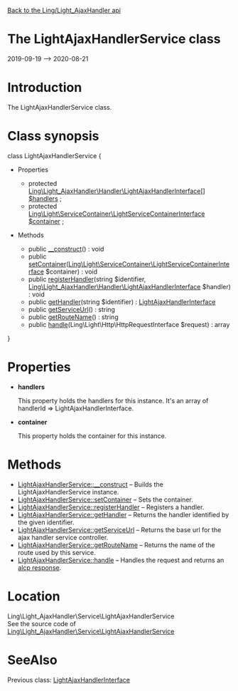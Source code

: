 [Back to the Ling/Light_AjaxHandler api](https://github.com/lingtalfi/Light_AjaxHandler/blob/master/doc/api/Ling/Light_AjaxHandler.md)



The LightAjaxHandlerService class
================
2019-09-19 --> 2020-08-21






Introduction
============

The LightAjaxHandlerService class.



Class synopsis
==============


class <span class="pl-k">LightAjaxHandlerService</span>  {

- Properties
    - protected [Ling\Light_AjaxHandler\Handler\LightAjaxHandlerInterface[]](https://github.com/lingtalfi/Light_AjaxHandler/blob/master/doc/api/Ling/Light_AjaxHandler/Handler/LightAjaxHandlerInterface.md) [$handlers](#property-handlers) ;
    - protected [Ling\Light\ServiceContainer\LightServiceContainerInterface](https://github.com/lingtalfi/Light/blob/master/doc/api/Ling/Light/ServiceContainer/LightServiceContainerInterface.md) [$container](#property-container) ;

- Methods
    - public [__construct](https://github.com/lingtalfi/Light_AjaxHandler/blob/master/doc/api/Ling/Light_AjaxHandler/Service/LightAjaxHandlerService/__construct.md)() : void
    - public [setContainer](https://github.com/lingtalfi/Light_AjaxHandler/blob/master/doc/api/Ling/Light_AjaxHandler/Service/LightAjaxHandlerService/setContainer.md)([Ling\Light\ServiceContainer\LightServiceContainerInterface](https://github.com/lingtalfi/Light/blob/master/doc/api/Ling/Light/ServiceContainer/LightServiceContainerInterface.md) $container) : void
    - public [registerHandler](https://github.com/lingtalfi/Light_AjaxHandler/blob/master/doc/api/Ling/Light_AjaxHandler/Service/LightAjaxHandlerService/registerHandler.md)(string $identifier, [Ling\Light_AjaxHandler\Handler\LightAjaxHandlerInterface](https://github.com/lingtalfi/Light_AjaxHandler/blob/master/doc/api/Ling/Light_AjaxHandler/Handler/LightAjaxHandlerInterface.md) $handler) : void
    - public [getHandler](https://github.com/lingtalfi/Light_AjaxHandler/blob/master/doc/api/Ling/Light_AjaxHandler/Service/LightAjaxHandlerService/getHandler.md)(string $identifier) : [LightAjaxHandlerInterface](https://github.com/lingtalfi/Light_AjaxHandler/blob/master/doc/api/Ling/Light_AjaxHandler/Handler/LightAjaxHandlerInterface.md)
    - public [getServiceUrl](https://github.com/lingtalfi/Light_AjaxHandler/blob/master/doc/api/Ling/Light_AjaxHandler/Service/LightAjaxHandlerService/getServiceUrl.md)() : string
    - public [getRouteName](https://github.com/lingtalfi/Light_AjaxHandler/blob/master/doc/api/Ling/Light_AjaxHandler/Service/LightAjaxHandlerService/getRouteName.md)() : string
    - public [handle](https://github.com/lingtalfi/Light_AjaxHandler/blob/master/doc/api/Ling/Light_AjaxHandler/Service/LightAjaxHandlerService/handle.md)(Ling\Light\Http\HttpRequestInterface $request) : array

}




Properties
=============

- <span id="property-handlers"><b>handlers</b></span>

    This property holds the handlers for this instance.
    It's an array of handlerId => LightAjaxHandlerInterface.
    
    

- <span id="property-container"><b>container</b></span>

    This property holds the container for this instance.
    
    



Methods
==============

- [LightAjaxHandlerService::__construct](https://github.com/lingtalfi/Light_AjaxHandler/blob/master/doc/api/Ling/Light_AjaxHandler/Service/LightAjaxHandlerService/__construct.md) &ndash; Builds the LightAjaxHandlerService instance.
- [LightAjaxHandlerService::setContainer](https://github.com/lingtalfi/Light_AjaxHandler/blob/master/doc/api/Ling/Light_AjaxHandler/Service/LightAjaxHandlerService/setContainer.md) &ndash; Sets the container.
- [LightAjaxHandlerService::registerHandler](https://github.com/lingtalfi/Light_AjaxHandler/blob/master/doc/api/Ling/Light_AjaxHandler/Service/LightAjaxHandlerService/registerHandler.md) &ndash; Registers a handler.
- [LightAjaxHandlerService::getHandler](https://github.com/lingtalfi/Light_AjaxHandler/blob/master/doc/api/Ling/Light_AjaxHandler/Service/LightAjaxHandlerService/getHandler.md) &ndash; Returns the handler identified by the given identifier.
- [LightAjaxHandlerService::getServiceUrl](https://github.com/lingtalfi/Light_AjaxHandler/blob/master/doc/api/Ling/Light_AjaxHandler/Service/LightAjaxHandlerService/getServiceUrl.md) &ndash; Returns the base url for the ajax handler service controller.
- [LightAjaxHandlerService::getRouteName](https://github.com/lingtalfi/Light_AjaxHandler/blob/master/doc/api/Ling/Light_AjaxHandler/Service/LightAjaxHandlerService/getRouteName.md) &ndash; Returns the name of the route used by this service.
- [LightAjaxHandlerService::handle](https://github.com/lingtalfi/Light_AjaxHandler/blob/master/doc/api/Ling/Light_AjaxHandler/Service/LightAjaxHandlerService/handle.md) &ndash; Handles the request and returns an [alcp response](https://github.com/lingtalfi/Light_AjaxHandler/blob/master/doc/pages/ajax-light-communication-protocol.md).





Location
=============
Ling\Light_AjaxHandler\Service\LightAjaxHandlerService<br>
See the source code of [Ling\Light_AjaxHandler\Service\LightAjaxHandlerService](https://github.com/lingtalfi/Light_AjaxHandler/blob/master/Service/LightAjaxHandlerService.php)



SeeAlso
==============
Previous class: [LightAjaxHandlerInterface](https://github.com/lingtalfi/Light_AjaxHandler/blob/master/doc/api/Ling/Light_AjaxHandler/Handler/LightAjaxHandlerInterface.md)<br>
